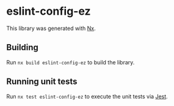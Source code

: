 # eslint-config-ez

This library was generated with [Nx](https://nx.dev).

## Building

Run `nx build eslint-config-ez` to build the library.

## Running unit tests

Run `nx test eslint-config-ez` to execute the unit tests via [Jest](https://jestjs.io).
